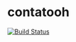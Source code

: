 # contatooh

[![Build Status](https://travis-ci.org/rafael-henrique-oliveira/contatooh.svg?branch=master)](https://travis-ci.org/rafael-henrique-oliveira/contatooh)
